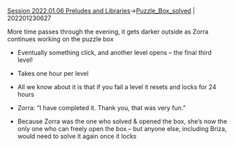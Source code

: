 [Session 2022.01.06 Preludes and Libraries](sessions/notes_matteo_brianedit/Session%202022.01.06%20Preludes%20and%20Libraries.md)->[Puzzle_Box_solved](Insights/Puzzle_Box_solved.md) | 202201230627

More time passes through the evening, it gets darker outside as Zorra continues working on the puzzle box

-   Eventually something click, and another level opens – the final third level!
    
-   Takes one hour per level
    
-   All we know about it is that if you fail a level it resets and locks for 24 hours
    
-   Zorra: “I have completed it. Thank you, that was very fun.”
    
-   Because Zorra was the one who solved & opened the box, she’s now the only one who can freely open the box – but anyone else, including Briza, would need to solve it again once it locks